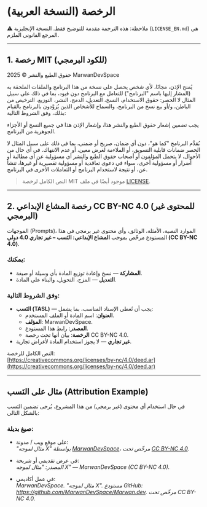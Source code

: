 # الرخصة (النسخة العربية)

⚠️ ملاحظة: هذه الترجمة مقدمة للتوضيح فقط. النسخة الإنجليزية (`LICENSE_EN.md`) هي المرجع القانوني الملزم.

---

## 1. رخصة MIT (للكود البرمجي)

حقوق الطبع والنشر © 2025 MarwanDevSpace

يُمنح الإذن، مجانًا، لأي شخص يحصل على نسخة من هذا البرنامج والملفات
الملحقة به (المشار إليها باسم "البرنامج") للتعامل مع البرنامج دون قيود،
بما في ذلك على سبيل المثال لا الحصر: حقوق الاستخدام، النسخ، التعديل،
الدمج، النشر، التوزيع، الترخيص من الباطن، و/أو بيع نسخ من البرنامج،
والسماح للأشخاص الذين يُزوَّدون بالبرنامج بالقيام بذلك، وفق الشروط التالية:

يجب تضمين إشعار حقوق الطبع والنشر هذا، وإشعار الإذن هذا في جميع النسخ
أو الأجزاء الجوهرية من البرنامج.

يُقدَّم البرنامج "كما هو"، دون أي ضمان، صريح أو ضمني، بما في ذلك على سبيل
المثال لا الحصر ضمانات قابلية التسويق، أو الملاءمة لغرض معين، أو عدم
الانتهاك. في أي حال من الأحوال، لا يتحمل المؤلفون أو أصحاب حقوق الطبع
والنشر أي مسؤولية عن أي مطالبة أو أضرار أو مسؤولية أخرى، سواء في دعوى
تعاقدية أو مسؤولية تقصيرية أو غيرها، تنشأ عن، أو نتيجة لاستخدام البرنامج
أو التعاملات الأخرى في البرنامج.

> النص الكامل لرخصة MIT موجود أيضًا في ملف [LICENSE](LICENSE).

---

## 2. رخصة المشاع الإبداعي CC BY-NC 4.0 (للمحتوى غير البرمجي)

الموجهات (Prompts)، الموارد النصية، الأمثلة، الوثائق، وأي محتوى غير برمجي
في هذا المستودع مرخّص بموجب **المشاع الإبداعي: النَسب – غير تجاري 4.0 دولي (CC BY-NC 4.0)**.

### يمكنك:
- **المشاركة** — نسخ وإعادة توزيع المادة بأي وسيلة أو صيغة.  
- **التعديل** — المزج، التحويل، والبناء على المادة.  

### وفق الشروط التالية:
- **النَسب (TASL)** — يجب أن تُعطي الإسناد المناسب، بما يشمل:  
  - **العنوان**: اسم المادة أو الملف المستخدم.  
  - **المؤلف**: MarwanDevSpace.  
  - **المصدر**: رابط هذا المستودع.  
  - **الرخصة**: بيان أنها تحت رخصة CC BY-NC 4.0.  
- **غير تجاري** — لا يجوز استخدام المادة لأغراض تجارية.  

النص الكامل للرخصة:  
[https://creativecommons.org/licenses/by-nc/4.0/deed.ar](https://creativecommons.org/licenses/by-nc/4.0/deed.ar)

---

## مثال على النَسب (Attribution Example)

في حال استخدام أي محتوى (غير برمجي) من هذا المشروع، يُرجى تضمين النَسب بالشكل التالي:

### صيغ بديلة:
- على موقع ويب / مدونة:  
  *"مثال لموجه X" بواسطة [MarwanDevSpace](https://github.com/MarwanDevSpace/Marwan.dev)، مرخّص تحت [CC BY-NC 4.0](https://creativecommons.org/licenses/by-nc/4.0/deed.ar).*

- في عرض تقديمي أو شريحة:  
  *المصدر: "مثال لموجه X" — MarwanDevSpace (CC BY-NC 4.0).*

- في عمل أكاديمي:  
  *MarwanDevSpace. "مثال لموجه X". مستودع GitHub: https://github.com/MarwanDevSpace/Marwan.dev. مرخّص تحت CC BY-NC 4.0.*


